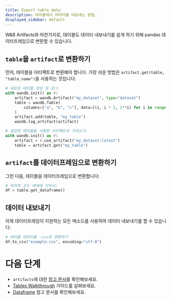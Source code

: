 ```yaml
---
title: Export table data
description: 테이블에서 데이터를 내보내는 방법.
displayed_sidebar: default
---
```


W&B Artifacts와 마찬가지로, 테이블도 데이터 내보내기를 쉽게 하기 위해 pandas 데이터프레임으로 변환할 수 있습니다.

## `table`을 `artifact`로 변환하기
먼저, 테이블을 아티팩트로 변환해야 합니다. 가장 쉬운 방법은 `artifact.get(table, "table_name")`을 사용하는 것입니다:

```python
# 새로운 테이블 생성 및 로그.
with wandb.init() as r:
    artifact = wandb.Artifact("my_dataset", type="dataset")
    table = wandb.Table(
        columns=["a", "b", "c"], data=[(i, i * 2, 2**i) for i in range(10)]
    )
    artifact.add(table, "my_table")
    wandb.log_artifact(artifact)

# 생성한 테이블을 사용한 아티팩트로 가져오기.
with wandb.init() as r:
    artifact = r.use_artifact("my_dataset:latest")
    table = artifact.get("my_table")
```

## `artifact`를 데이터프레임으로 변환하기
그런 다음, 테이블을 데이터프레임으로 변환합니다:

```python
# 마지막 코드 예제에 이어서:
df = table.get_dataframe()
```

## 데이터 내보내기
이제 데이터프레임이 지원하는 모든 메소드를 사용하여 데이터 내보내기를 할 수 있습니다:

```python
# 테이블 데이터를 .csv로 변환하기
df.to_csv("example.csv", encoding="utf-8")
```

# 다음 단계
- `artifacts`에 대한 [참고 문서](../artifacts/construct-an-artifact.md)를 확인해보세요.
- [Tables Walkthrough](../tables/tables-walkthrough.md) 가이드를 살펴보세요.
- [Dataframe](https://pandas.pydata.org/docs/reference/api/pandas.DataFrame.html) 참고 문서를 확인해보세요.